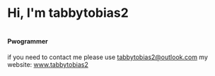 # Hi, I'm tabbytobias2
#
#### Pwogrammer

if you need to contact me please use tabbytobias2@outlook.com
my website: www.tabbytobias2

